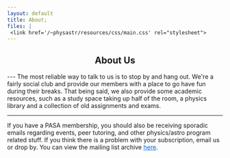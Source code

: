 ```yaml
---
layout: default
title: About;
files: |
 <link href='/~physastr/resources/css/main.css' rel="stylesheet">
---
```

<h2 style="text-align: center">About Us</h2>
---
The most reliable way to talk to us is to stop by and hang out. We're a fairly social club and provide our members with a place to go have fun during their breaks. That being said, we also provide some academic resources, such as a study space taking up half of the room, a physics library and a collection of old assignments and exams.

---

If you have a PASA membership, you should also be receiving sporadic emails regarding events, peer tutoring, and other physics/astro program related stuff. If you think there is a problem with your subscription, email us or drop by. You can view the mailing list archive <a style="color: #0166d3" href='http://mailman.ucalgary.ca/mailman/private/pasa-l/'>here</a>.